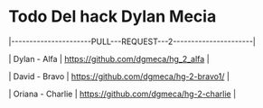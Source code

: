 # Todo Del hack Dylan Mecia 
|----------------------PULL---REQUEST---2----------------------|

| Dylan - Alfa  | https://github.com/dgmeca/hg_2_alfa |

| David - Bravo  | https://github.com/dgmeca/hg-2-bravo1/ |

| Oriana - Charlie | https://github.com/dgmeca/hg-2-charlie | 
